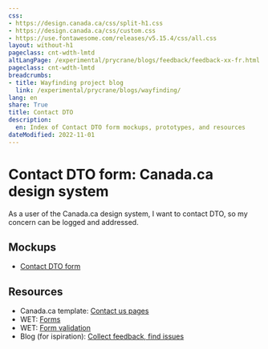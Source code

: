 ```yaml
---
css:
- https://design.canada.ca/css/split-h1.css
- https://design.canada.ca/css/custom.css
- https://use.fontawesome.com/releases/v5.15.4/css/all.css
layout: without-h1
pageclass: cnt-wdth-lmtd
altLangPage: /experimental/prycrane/blogs/feedback/feedback-xx-fr.html
pageclass: cnt-wdth-lmtd
breadcrumbs:
- title: Wayfinding project blog
  link: /experimental/prycrane/blogs/wayfinding/
lang: en
share: True
title: Contact DTO
description: 
  en: Index of Contact DTO form mockups, prototypes, and resources 
dateModified: 2022-11-01
---
```

<div class="container">
	<div class="row">
		<div class="col-md-6">
			<h1 property="name" id="wb-cont" dir="ltr"><span class="stacked"><span>Contact DTO form</span>: <span>Canada.ca design system</span></span></h1>
	 <p>As a user of the Canada.ca design system, I want to contact DTO, so my concern can be logged and addressed.</p>
		</div>
		<div class="col-md-6 mrgn-tp-sm hidden-sm hidden-xs provisional gc-topic-bg">
			<div data-bgimg="/experimental/prycrane/blogs/feedback/images/feedback-02.png"></div>
		</div>
	</div>
</div>
<section>
  <h2>Mockups</h2>
  <ul>
    <li><a href="feedback-01.html">Contact DTO form</a></li>
  </ul>
</section>
<section>
  <h2>Resources</h2>
  <ul>
    <li>Canada.ca template: <a href="https://design.canada.ca/recommended-templates/contact-us-pages.html">Contact us pages</a></li>  
    <li>WET: <a href="https://wet-boew.github.io/wet-boew-styleguide/design/forms-en.html">Forms</a></li>
    <li>WET: <a href="https://wet-boew.github.io/v4.0-ci/demos/formvalid/formvalid-en.html">Form validation</a></li>
    <li>Blog (for ispiration): <a href="https://blog.canada.ca/2020/10/09/collect-feedback.html">Collect feedback, find issues</a></li>  
  </ul>
</section>
